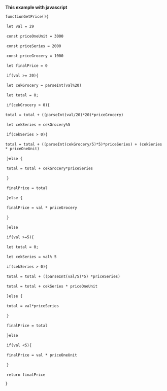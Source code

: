 **This example with javascript**



`functionGetPrice(){`

​        `let val = 29` <!--change Quatity Buy-->

​        `const priceOneUnit = 3000` <!-- example for Buy 1-4 Unit-->

​        `const priceSeries = 2000` <!--/example forBuy 5 and multiple 6-->

​        `const priceGrocery = 1000` <!--example for buy 20 and multiple 20-->

​        `let finalPrice = 0`

​        `if(val >= 20){`

​            `let cekGrocery = parseInt(val%20)`

​            `let total = 0;`

​            `if(cekGrocery > 0){`

​                `total = total + ((parseInt(val/20)*20)*priceGrocery)`

​                `let cekSeries = cekGrocery%5`

​                `if(cekSeries > 0){`

​                    `total = total + ((parseInt(cekGrocery/5)*5)*priceSeries) + (cekSeries * priceOneUnit)`                   

​                `}else {`

​                    `total = total + cekGrocery*priceSeries`

​                `}`

​                `finalPrice = total`

​            `}else {`

​                `finalPrice = val * priceGrocery`

​            `}`

​        `}else`

​        `if(val >=5){`

​            `let total = 0;`

​            `let cekSeries = val% 5`

​            `if(cekSeries > 0){`

​                `total = total + ((parseInt(val/5)*5) *priceSeries)`

​                `total = total + cekSeries * priceOneUnit`

​            `}else {`

​                `total = val*priceSeries`

​            `}`

​            `finalPrice = total`

​        `}else`

​        `if(val <5){`

​            `finalPrice = val * priceOneUnit`

​        `}`

​        `return finalPrice`

`}`